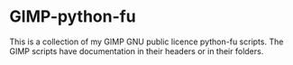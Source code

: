 # GIMP-python-fu
This is a collection of my GIMP GNU public licence python-fu scripts. The GIMP scripts have documentation in their headers or in their folders.

